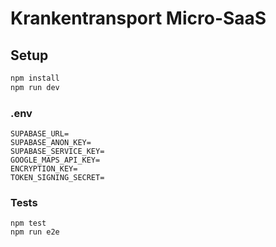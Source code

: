 # Krankentransport Micro-SaaS

## Setup

```bash
npm install
npm run dev
```

### .env

```
SUPABASE_URL=
SUPABASE_ANON_KEY=
SUPABASE_SERVICE_KEY=
GOOGLE_MAPS_API_KEY=
ENCRYPTION_KEY=
TOKEN_SIGNING_SECRET=
```

### Tests

```
npm test
npm run e2e
```
